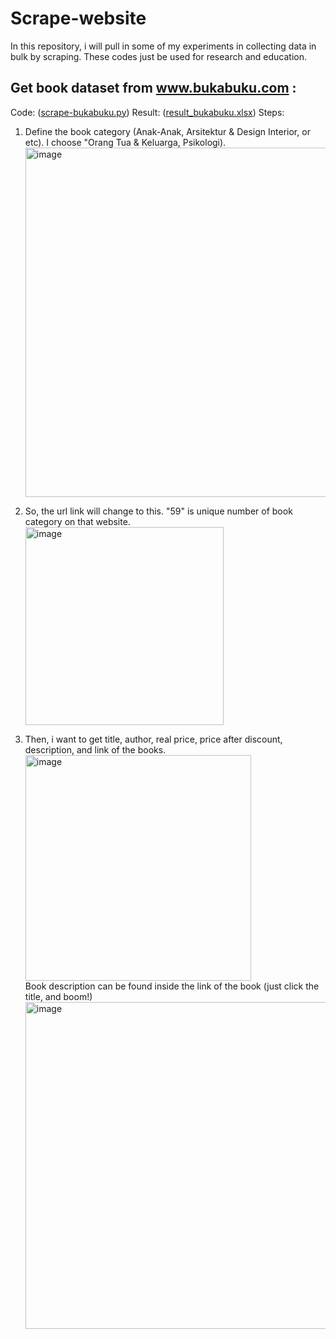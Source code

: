 # Scrape-website
In this repository, i will pull in some of my experiments in collecting data in bulk by scraping. These codes just be used for research and education.

## Get book dataset from www.bukabuku.com :
Code: (<a href="https://github.com/nandanovenia/Scrape-website/blob/main/scrape-bukabuku.py">scrape-bukabuku.py</a>)
Result: (<a href="https://github.com/nandanovenia/Scrape-website/blob/main/result_bukabuku.xlsx">result_bukabuku.xlsx</a>)
Steps:
1. Define the book category (Anak-Anak, Arsitektur & Design Interior, or etc). I choose "Orang Tua & Keluarga, Psikologi). <br>
   <img width="559" alt="image" src="https://github.com/nandanovenia/Scrape-website/assets/58127585/5515a964-0bf1-48ef-aa83-9ad1ad913eb5">
   
3. So, the url link will change to this. "59" is unique number of book category on that website. <br>
   <img width="317" alt="image" src="https://github.com/nandanovenia/Scrape-website/assets/58127585/4fb162c6-2ac8-4290-822c-b5af6847091c">
4. Then, i want to get title, author, real price, price after discount, description, and link of the books.<br>
   <img width="361" alt="image" src="https://github.com/nandanovenia/Scrape-website/assets/58127585/18e53492-55e8-45fc-be7e-59640e484b73"><br>
   Book description can be found inside the link of the book (just click the title, and boom!)<br>
   <img width="523" alt="image" src="https://github.com/nandanovenia/Scrape-website/assets/58127585/ed09ae1f-658a-46ac-b86d-d1569aa98232">




